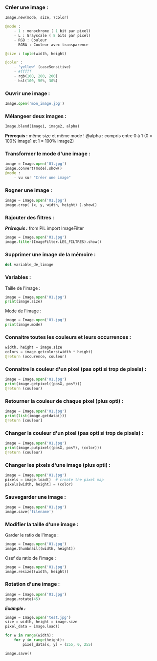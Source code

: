 ### Créer une image :
```py 
Image.new(mode, size, ?color)

@mode :
    - 1 : monochrome ( 1 bit par pixel)
    - L : Grayscale ( 8 bits par pixel)
    - RGB : Couleur
    - RGBA : Couleur avec transparence

@size : tuple(width, height)

@color :
    - 'yellow' (caseSensitive)
    - #fffff
    - rgb(100, 200, 200)
    - hsl(100, 50%, 30%)
```

### Ouvrir une image : 
```py 
Image.open('mon_image.jpg')
```

### Mélangeer deux images : 
```py 
Image.blend(image1, image2, alpha)
```
**Prérequis :** même size et même mode !
@alpha :
    compris entre 0 à 1 (0 = 100% image1 et 1 = 100% image2)

### Transformer le mode d'une image :
```py 
image = Image.open('01.jpg')
image.convert(mode).show()
@mode : 
    - vu sur "Créer une image"
```

### Rogner une image :
```py 
image = Image.open('01.jpg')
image.crop( (x, y, width, height) ).show()
```

### Rajouter des filtres : 
***Prérequis :*** from PIL import ImageFilter
```py 
image = Image.open('01.jpg')
image.filter(ImageFilter.LES_FILTRES).show()
```

### Supprimer une image de la mémoire : 
```py 
del variable_de_limage
```

### Variables : 
Taille de l'image :
```py 
image = Image.open('01.jpg')
print(image.size)
```
Mode de l'image :
```py 
image = Image.open('01.jpg')
print(image.mode)
```

### Connaitre toutes les couleurs et leurs occurrences :
```py 
width, height = image.size
colors = image.getcolors(width * height)
@return (occurence, couleur)
```

### Connaitre la couleur d'un pixel (pas opti si trop de pixels) :
```py 
image = Image.open('01.jpg')
print(image.getpixel((posX, posY)))
@return (couleur)
```

### Retourner la couleur de chaque pixel (plus opti) :
```py 
image = Image.open('01.jpg')
print(list(image.getdata()))
@return [couleur]
```

### Changer la couleur d'un pixel (pas opti si trop de pixels) :
```py 
image = Image.open('01.jpg')
print(image.putpixel((posX, posY), (color)))
@return (couleur)
```

### Changer les pixels d'une image (plus opti) :
```py 
image = Image.open('01.jpg')
pixels = image.load()  # create the pixel map
pixels[width, height] = (color)
```

### Sauvegarder une image :
```py 
image = Image.open('01.jpg')
image.save('filename')
```

### Modifier la taille d'une image :
Garder le ratio de l'image :
```py 
image = Image.open('01.jpg')        
image.thumbnail((width, height))
```
Osef du ratio de l'image :
```py 
image = Image.open('01.jpg')    
image.resize((width, height))
```

### Rotation d'une image :
```py 
image = Image.open('01.jpg')        
image.rotate(45)
```

***Example :*** 
```py
image = Image.open('test.jpg')
size = width, height = image.size
pixel_data = image.load()

for w in range(width):
    for y in range(height):
        pixel_data[x, y] = (255, 0, 255)

image.save() 
```

